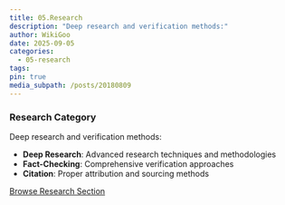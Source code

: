 ```yaml
---
title: 05.Research
description: "Deep research and verification methods:"
author: WikiGoo
date: 2025-09-05
categories:
  - 05-research
tags:
pin: true
media_subpath: /posts/20180809
---
```

### Research Category

Deep research and verification methods:
- **Deep Research**: Advanced research techniques and methodologies
- **Fact-Checking**: Comprehensive verification approaches
- **Citation**: Proper attribution and sourcing methods

[Browse Research Section](/VP-KB-v3/Content/05-research/)